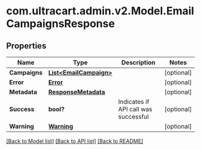 # com.ultracart.admin.v2.Model.EmailCampaignsResponse
## Properties

Name | Type | Description | Notes
------------ | ------------- | ------------- | -------------
**Campaigns** | [**List&lt;EmailCampaign&gt;**](EmailCampaign.md) |  | [optional] 
**Error** | [**Error**](Error.md) |  | [optional] 
**Metadata** | [**ResponseMetadata**](ResponseMetadata.md) |  | [optional] 
**Success** | **bool?** | Indicates if API call was successful | [optional] 
**Warning** | [**Warning**](Warning.md) |  | [optional] 


[[Back to Model list]](../README.md#documentation-for-models) [[Back to API list]](../README.md#documentation-for-api-endpoints) [[Back to README]](../README.md)

